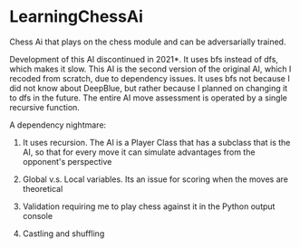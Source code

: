 # LearningChessAi

Chess Ai that plays on the chess module and can be adversarially trained.

Development of this AI discontinued in 2021*.
It uses bfs instead of dfs, which makes it slow. This AI is the second version of the original AI, which I recoded from scratch, due to dependency issues. It uses bfs not because I did not know about DeepBlue, but rather because I planned on changing it to dfs in the future. The entire AI move assessment is operated by a  single recursive function.  


A dependency nightmare:  

1. It uses recursion. The AI is a Player Class that has a subclass that is the AI, so that for every move it can simulate advantages from the opponent's perspective

2. Global v.s. Local variables. Its an issue for scoring when the moves are theoretical

3. Validation requiring me to play chess against it in the Python output console

4. Castling and shuffling



